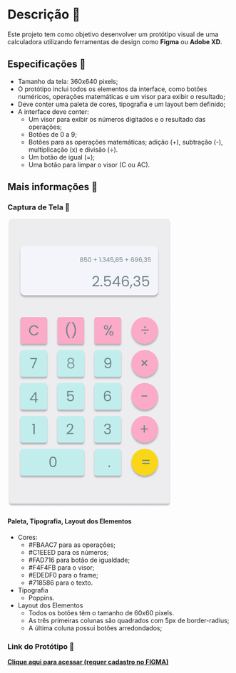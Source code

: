 # Descrição 📜
Este projeto tem como objetivo desenvolver um protótipo visual de uma calculadora utilizando ferramentas de design como **Figma** ou **Adobe XD**.

## Especificações 📏
* Tamanho da tela: 360x640 pixels;
* O protótipo inclui todos os elementos da interface, como botões numéricos, operações matemáticas e um visor para exibir o resultado;
* Deve conter uma paleta de cores, tipografia e um layout bem definido;
* A interface deve conter:
    * Um visor para exibir os números digitados e o resultado das operações;
    * Botões de 0 a 9;
    * Botões para as operações matemáticas; adição (+), subtração (-), multiplicação (x) e divisão (÷).
    * Um botão de igual (=);
    * Uma botão para limpar o visor (C ou AC).

## Mais informações 🔗

### Captura de Tela 📸

![Calculadora](Calculator.png)

#### Paleta, Tipografia, Layout dos Elementos
* Cores: 
    * #FBAAC7 para as operações; 
    * #C1EEED para os números; 
    * #FAD716 para botão de igualdade; 
    * #F4F4FB para o visor;
    * #EDEDF0 para o frame;
    * #718586 para o texto.
* Tipografia
    * Poppins.
* Layout dos Elementos
    * Todos os botões têm o tamanho de 60x60 pixels.
    * As três primeiras colunas são quadrados com 5px de border-radius;
    * A última coluna possui botões arredondados;

### Link do Protótipo 🔗

[**Clique aqui para acessar (requer cadastro no FIGMA)**](https://www.figma.com/design/PGJNljyxOjNhpAyRLvDwYZ/calculator?node-id=0-1&t=ErHzGWuoRMKWTwTd-1)